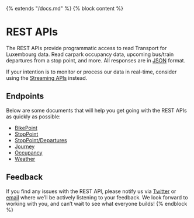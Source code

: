 {% extends "/docs.md" %}
{% block content %}
# REST APIs
The REST APIs provide programmatic access to read Transport for Luxembourg data. Read carpark occupancy data, upcoming bus/train departures from a stop point, and more. All responses are in [JSON](https://en.wikipedia.org/wiki/JSON) format.

If your intention is to monitor or process our data in real-time, consider using the [Streaming APIs](/StreamingAPIs.md) instead.

## Endpoints
Below are some documents that will help you get going with the REST APIs as quickly as possible:

- [BikePoint](/RESTAPIs/BikePoint.md)
- [StopPoint](/RESTAPIs/StopPoint.md)
- [StopPoint/Departures](/RESTAPIs/StopPoint/departures.md)
- [Journey](/RESTAPIs/Journey.md)
- [Occupancy](/RESTAPIs/Occupancy.md)
- [Weather](/RESTAPIs/Weather.md)

## Feedback
If you find any issues with the REST API, please notify us via [Twitter](https://twitter.com/TfLlu) or [email](mailto:tfl@ion.lu) where we’ll be actively listening to your feedback. We look forward to working with you, and can’t wait to see what everyone builds!
{% endblock %}
